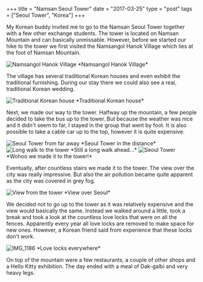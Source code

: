 +++
title = "Namsan Seoul Tower"
date = "2017-03-25"
type = "post"
tags = ["Seoul Tower", "Korea"]
+++

My Korean buddy invited me to go to the Namsan Seoul Tower together with a few other exchange students. The tower is located on Namsan Mountain and can basically unmissable. However, before we started our hike to the tower we first visited the Namsangol Hanok Village which lies at the foot of Namsan Mountain.

<img src="https://c1.staticflickr.com/4/3789/32772192223_4d49b99050_z.jpg" alt="Namsangol Hanok Village">
*Namsangol Hanok Village*

The village has several traditional Korean houses and even exhibit the traditional furnishing. During our stay there we could also see a real, traditional Korean wedding.

<img src="https://c1.staticflickr.com/4/3670/33545803846_2efa0a2750_z.jpg" alt="Traditional Korean house">
*Traditional Korean house*

Next, we made our way to the tower. Halfway up the mountain, a few people decided to take the bus up to the tower. But because the weather was nice and it didn't seem to far, I stayed in the group that went by foot. It is also possible to take a cable car up to the top, however it is quite expensive.

<img src="https://c1.staticflickr.com/3/2816/33457345611_5a167e411f_z.jpg" alt="Seoul Tower from far away">
*Seoul Tower in the distance*

<img src="https://c1.staticflickr.com/3/2852/33545392186_aa1030fd38_z.jpg" alt="Long walk to the tower">
*Still a long walk ahead...*

<img src="https://c1.staticflickr.com/4/3954/33546295816_72f05e0b23_z.jpg" alt="Seoul Tower">
*Wohoo we made it to the tower!*

Eventually, after countless stairs we made it to the tower. The view over the city was really impressive. But also the air pollution became quite apparent as the city was covered in grey fog.

<img src="https://c1.staticflickr.com/3/2898/33457708491_86d06437f0_z.jpg" alt="View from the tower">
*View over Seoul*

We decided not to go up to the tower as it was relatively expensive and the view would basically the same. Instead we walked around a little, took a break and took a look at the countless love locks that were on all the fences. Apparently every year all love locks are removed to make space for new ones. However, a Korean friend said from experience that these locks don't work.

<img src="https://c1.staticflickr.com/4/3954/32743982154_338f7219bc_z.jpg" alt="IMG_1186">
*Love locks everywhere*

On top of the mountain were a few restaurants, a couple of other shops and a Hello Kitty exhibition. The day ended with a meal of Dak-galbi and very heavy legs.

